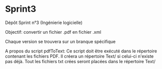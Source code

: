 # Sprint3
Dépôt Sprint n°3 (Ingénierie logicielle)

Objectif: convertir un fichier .pdf en fichier .xml

Chaque version se trouvera sur un branque spécifique

A propos du script pdfToText:
  Ce script doit être exécuté dans le répertoire contenant les fichiers PDF.
  Il créera un répertoire Text/ si celui-ci n'existe pas déjà.
  Tout les fichiers txt crées seront placées dans le répertoire Text/
